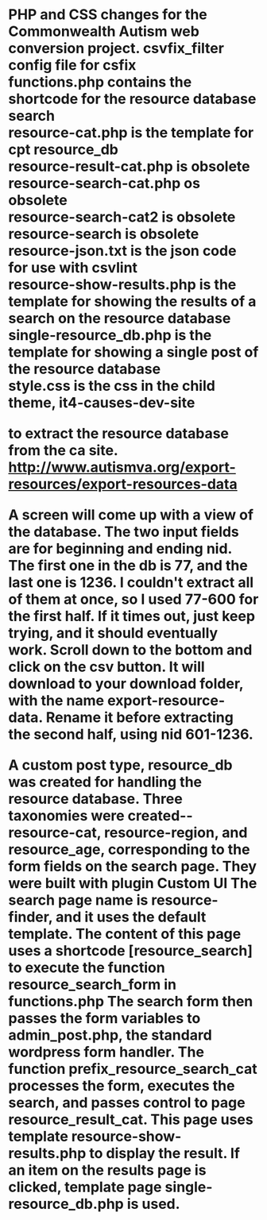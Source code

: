 <h1>PHP and CSS changes for the Commonwealth Autism web conversion project.<k/h1>
csvfix_filter config file for csfix<br>
functions.php contains the shortcode for the resource database search<br>
resource-cat.php is the template for cpt resource_db<br>
resource-result-cat.php is obsolete<br>
resource-search-cat.php os obsolete<br>
resource-search-cat2 is obsolete<br>
resource-search is obsolete<br>
resource-json.txt is the json code for use with csvlint<br>
resource-show-results.php is the template for showing the results of a search on the resource database<br>
single-resource_db.php is the template for showing a single post of the resource database<br>
style.css is the css in the child theme, it4-causes-dev-site

to extract the resource database from the ca site.
http://www.autismva.org/export-resources/export-resources-data

A screen will come up with a view of the database. The two input fields are for beginning and ending nid. The first one in the db is 77, and the last one is 1236. I couldn't extract all of them at once, so I used 77-600 for the first half. If it times out, just keep trying, and it should eventually work. Scroll down to the bottom and click on the csv button. It will download to your download folder, with the name export-resource-data. Rename it before extracting the second half, using nid 601-1236.

A custom post type, resource_db was created for handling the resource database. Three taxonomies were created--resource-cat, resource-region, and resource_age, corresponding to the form fields on the search page. They were built with plugin Custom UI
The search page name is resource-finder, and it uses the default template. The content of this page uses a shortcode
[resource_search]
to execute the function resource_search_form in functions.php
The search form then passes the form variables to admin_post.php, the standard wordpress form handler. The function prefix_resource_search_cat processes the form, executes the search, and passes control to page resource_result_cat. This page uses template resource-show-results.php to display the result.
If an item on the results page is clicked, template page single-resource_db.php is used.